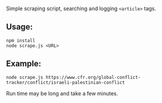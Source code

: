 Simple scraping script, searching and logging `<article>` tags.

## Usage:

```
npm install
node scrape.js <URL>
```

## Example:
```
node scrape.js https://www.cfr.org/global-conflict-tracker/conflict/israeli-palestinian-conflict
 ```

Run time may be long and take a few minutes.
